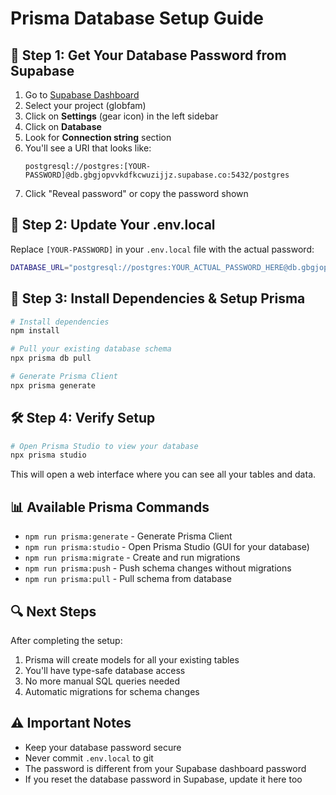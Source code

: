 # Prisma Database Setup Guide

## 🔐 Step 1: Get Your Database Password from Supabase

1. Go to [Supabase Dashboard](https://supabase.com/dashboard)
2. Select your project (globfam)
3. Click on **Settings** (gear icon) in the left sidebar
4. Click on **Database** 
5. Look for **Connection string** section
6. You'll see a URI that looks like:
   ```
   postgresql://postgres:[YOUR-PASSWORD]@db.gbgjopvvkdfkcwuzijjz.supabase.co:5432/postgres
   ```
7. Click "Reveal password" or copy the password shown

## 📝 Step 2: Update Your .env.local

Replace `[YOUR-PASSWORD]` in your `.env.local` file with the actual password:

```bash
DATABASE_URL="postgresql://postgres:YOUR_ACTUAL_PASSWORD_HERE@db.gbgjopvvkdfkcwuzijjz.supabase.co:5432/postgres?schema=public"
```

## 🚀 Step 3: Install Dependencies & Setup Prisma

```bash
# Install dependencies
npm install

# Pull your existing database schema
npx prisma db pull

# Generate Prisma Client
npx prisma generate
```

## 🛠️ Step 4: Verify Setup

```bash
# Open Prisma Studio to view your database
npx prisma studio
```

This will open a web interface where you can see all your tables and data.

## 📊 Available Prisma Commands

- `npm run prisma:generate` - Generate Prisma Client
- `npm run prisma:studio` - Open Prisma Studio (GUI for your database)
- `npm run prisma:migrate` - Create and run migrations
- `npm run prisma:push` - Push schema changes without migrations
- `npm run prisma:pull` - Pull schema from database

## 🔍 Next Steps

After completing the setup:
1. Prisma will create models for all your existing tables
2. You'll have type-safe database access
3. No more manual SQL queries needed
4. Automatic migrations for schema changes

## ⚠️ Important Notes

- Keep your database password secure
- Never commit `.env.local` to git
- The password is different from your Supabase dashboard password
- If you reset the database password in Supabase, update it here too